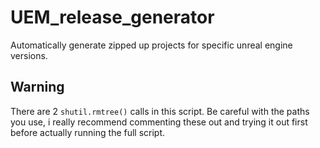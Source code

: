 # UEM_release_generator
Automatically generate zipped up projects for specific unreal engine versions.

## Warning
There are 2 `shutil.rmtree()` calls in this script. Be careful with the paths you use, i really recommend commenting
these out and trying it out first before actually running the full script.
